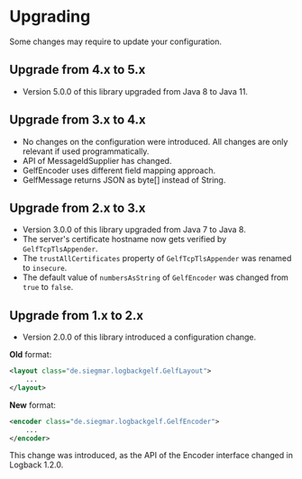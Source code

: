 # Upgrading

Some changes may require to update your configuration.

## Upgrade from 4.x to 5.x
* Version 5.0.0 of this library upgraded from Java 8 to Java 11.

## Upgrade from 3.x to 4.x
* No changes on the configuration were introduced. All changes are only relevant if used programmatically.
* API of MessageIdSupplier has changed.
* GelfEncoder uses different field mapping approach.
* GelfMessage returns JSON as byte[] instead of String.

## Upgrade from 2.x to 3.x

* Version 3.0.0 of this library upgraded from Java 7 to Java 8.
* The server's certificate hostname now gets verified by `GelfTcpTlsAppender`.
* The `trustAllCertificates` property of `GelfTcpTlsAppender` was renamed to `insecure`.
* The default value of `numbersAsString` of `GelfEncoder` was changed from `true` to `false`.

## Upgrade from 1.x to 2.x

* Version 2.0.0 of this library introduced a configuration change.

**Old** format:
```xml
<layout class="de.siegmar.logbackgelf.GelfLayout">
    ...
</layout>
```

**New** format:
```xml
<encoder class="de.siegmar.logbackgelf.GelfEncoder">
    ...
</encoder>
```

This change was introduced, as the API of the Encoder interface changed in Logback 1.2.0.
